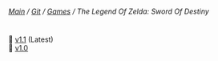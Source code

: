 ﻿###### [Main](https://pikakid98.github.io) / [Git](https://git-pikakid98.github.io) / [Games](https://git-pikakid98.github.io/games) / The Legend Of Zelda: Sword Of Destiny
<h1></h1>

📁 [v1.1](https://git-pikakid98.github.io/games/the-legend-of-zelda-sword-of-destiny/v1.1) (Latest)
\
📁 [v1.0](https://git-pikakid98.github.io/games/the-legend-of-zelda-sword-of-destiny/v1.0)
